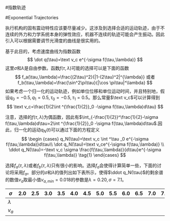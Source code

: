 #指数轨迹

#Exponential Trajectories 

执行机构的固有震动特性应该要尽量减少。这涉及到选择合适的运动轨迹，由于不连续的外力和力学系统本身的弹性效应，机器不连续的轨迹可能会产生振动。因此引入可以根据需要调节光滑度的曲线是很实用的。

基于此目的，考虑速度曲线为指数函数
$$
\dot q(\tau)=\text v_c e^{-\sigma f(\tau,\lambda)}
$$
这里$\sigma​$和$\lambda​$是自由参数。函数$f(\tau,\lambda)​$可能的选择可以是下面的函数
$$
f_a(\tau,\lambda)=\frac{(2\tau)^2}{|1-(2\tau)^2|^{\lambda}} 或者 f_b(\tau,\lambda)=\frac{\sin^2\pi\tau}{|\cos \pi\tau|^\lambda}
$$
如果考虑一个归一化的运动轨迹，例如单位位移和单位运动时间，并且特别地，假设$q_0=-0.5,q_1=0.5,\tau _0=-0.5,\tau_1=0.5​$。那么常量$\text v_c​$可以计算得到
$$
\text v_c=\frac{1}{2\int ^{\frac{1}{2}}_0 -\sigma f(\tau,\lambda)d\tau}
$$

注意，选择的$f(\tau,\lambda)$为偶函数，因此有$\int_{-\frac{1}{2}}^\frac{1}{2}-\sigma f(\tau,\lambda)d\tau=2\int ^{\frac{1}{2}}_0 -\sigma f(\tau,\lambda)d\tau$.因此，归一化的运动$q_N(t)$可以通过下面的方程定义
$$
\begin {cases}
q_N(\tau)=\text v_c \int ^\tau _0 e^{-\sigma f(\tau,\lambda)}d\tau\\
\dot q_N(\tau)=\text v_ce^{-\sigma f(\tau,\lambda)} \\
\ddot q_N(\tau)=-\text v_c \sigma \frac{f(\tau,\lambda)}{d\tau}e^{-\sigma f(\tau,\lambda)}
\tag{1}
\end{cases}
$$

选择$f_a(\tau,\lambda)$或者$f_b(\tau,\lambda)$只有很小的影响。选择$f_a$会使得计算简单一些，下面的讨论将采用$f_a$。部分的$\sigma$和$\lambda$的值列出如下表所示，使得$\ddot q_N(\tau)$的剩余谱的数值$v_a$取最小值$v_{a,min}=0.018$的参数是$\lambda=0.20,\sigma=7.1$。

| $\sigma$  | 2.0  | 2.5  | 3.0  | 3.5  | 4.0  | 4.5  | 5.0  | 5.5  | 6.0  | 6.5  | 7.0  | 7.5  |
| --------- | ---- | ---- | ---- | ---- | ---- | ---- | ---- | ---- | ---- | ---- | ---- | ---- |
| $\lambda$ |      |      |      |      |      |      |      |      |      |      |      |      |
| $v_a$     |      |      |      |      |      |      |      |      |      |      |      |      |

